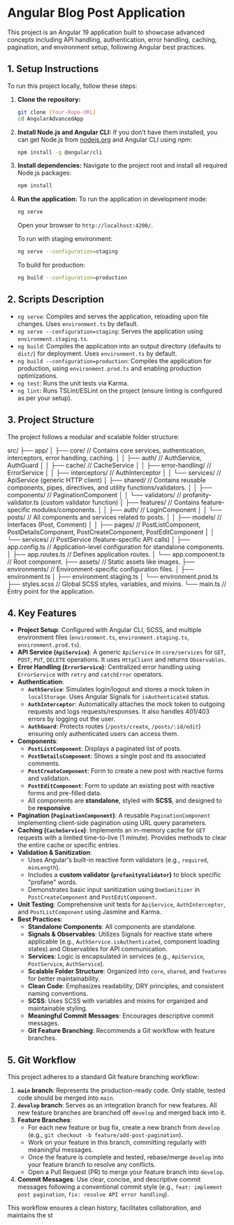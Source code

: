 # Angular Blog Post Application

This project is an Angular 19 application built to showcase advanced concepts including API handling, authentication, error handling, caching, pagination, and environment setup, following Angular best practices.

## 1. Setup Instructions

To run this project locally, follow these steps:

1.  **Clone the repository:**
    ```bash
    git clone [Your-Repo-URL]
    cd AngularAdvancedApp
    ```
2.  **Install Node.js and Angular CLI:**
    If you don't have them installed, you can get Node.js from [nodejs.org](https://nodejs.org/en/) and Angular CLI using npm:
    ```bash
    npm install -g @angular/cli
    ```
3.  **Install dependencies:**
    Navigate to the project root and install all required Node.js packages:
    ```bash
    npm install
    ```
4.  **Run the application:**
    To run the application in development mode:
    ```bash
    ng serve
    ```
    Open your browser to `http://localhost:4200/`.

    To run with staging environment:
    ```bash
    ng serve --configuration=staging
    ```
    To build for production:
    ```bash
    ng build --configuration=production
    ```

## 2. Scripts Description

* `ng serve`: Compiles and serves the application, reloading upon file changes. Uses `environment.ts` by default.
* `ng serve --configuration=staging`: Serves the application using `environment.staging.ts`.
* `ng build`: Compiles the application into an output directory (defaults to `dist/`) for deployment. Uses `environment.ts` by default.
* `ng build --configuration=production`: Compiles the application for production, using `environment.prod.ts` and enabling production optimizations.
* `ng test`: Runs the unit tests via Karma.
* `ng lint`: Runs TSLint/ESLint on the project (ensure linting is configured as per your setup).

## 3. Project Structure

The project follows a modular and scalable folder structure:

src/
├── app/
│   ├── core/                  // Contains core services, authentication, interceptors, error handling, caching.
│   │   ├── auth/              // AuthService, AuthGuard
│   │   ├── cache/             // CacheService
│   │   ├── error-handling/    // ErrorService
│   │   ├── interceptors/      // AuthInterceptor
│   │   └── services/          // ApiService (generic HTTP client)
│   ├── shared/                // Contains reusable components, pipes, directives, and utility functions/validators.
│   │   ├── components/        // PaginationComponent
│   │   └── validators/        // profanity-validator.ts (custom validator function)
│   ├── features/              // Contains feature-specific modules/components.
│   │   ├── auth/              // LoginComponent
│   │   └── posts/             // All components and services related to posts.
│   │       ├── models/        // Interfaces (Post, Comment)
│   │       ├── pages/         // PostListComponent, PostDetailsComponent, PostCreateComponent, PostEditComponent
│   │       └── services/      // PostService (feature-specific API calls)
│   ├── app.config.ts          // Application-level configuration for standalone components.
│   ├── app.routes.ts          // Defines application routes.
│   └── app.component.ts       // Root component.
├── assets/                    // Static assets like images.
├── environments/              // Environment-specific configuration files.
│   ├── environment.ts
│   ├── environment.staging.ts
│   └── environment.prod.ts
├── styles.scss                // Global SCSS styles, variables, and mixins.
└── main.ts                    // Entry point for the application.


## 4. Key Features

* **Project Setup**: Configured with Angular CLI, SCSS, and multiple environment files (`environment.ts`, `environment.staging.ts`, `environment.prod.ts`).
* **API Service (`ApiService`)**: A generic `ApiService` in `core/services` for `GET`, `POST`, `PUT`, `DELETE` operations. It uses `HttpClient` and returns `Observables`.
* **Error Handling (`ErrorService`)**: Centralized error handling using `ErrorService` with `retry` and `catchError` operators.
* **Authentication**:
    * **`AuthService`**: Simulates login/logout and stores a mock token in `localStorage`. Uses Angular Signals for `isAuthenticated` status.
    * **`AuthInterceptor`**: Automatically attaches the mock token to outgoing requests and logs requests/responses. It also handles 401/403 errors by logging out the user.
    * **`AuthGuard`**: Protects routes (`/posts/create`, `/posts/:id/edit`) ensuring only authenticated users can access them.
* **Components**:
    * **`PostListComponent`**: Displays a paginated list of posts.
    * **`PostDetailsComponent`**: Shows a single post and its associated comments.
    * **`PostCreateComponent`**: Form to create a new post with reactive forms and validation.
    * **`PostEditComponent`**: Form to update an existing post with reactive forms and pre-filled data.
    * All components are **standalone**, styled with **SCSS**, and designed to be **responsive**.
* **Pagination (`PaginationComponent`)**: A reusable `PaginationComponent` implementing client-side pagination using URL query parameters.
* **Caching (`CacheService`)**: Implements an in-memory cache for `GET` requests with a limited time-to-live (1 minute). Provides methods to clear the entire cache or specific entries.
* **Validation & Sanitization**:
    * Uses Angular's built-in reactive form validators (e.g., `required`, `minLength`).
    * Includes a **custom validator (`profanityValidator`)** to block specific "profane" words.
    * Demonstrates basic input sanitization using `DomSanitizer` in `PostCreateComponent` and `PostEditComponent`.
* **Unit Testing**: Comprehensive unit tests for `ApiService`, `AuthInterceptor`, and `PostListComponent` using Jasmine and Karma.
* **Best Practices**:
    * **Standalone Components**: All components are standalone.
    * **Signals & Observables**: Utilizes Signals for reactive state where applicable (e.g., `AuthService.isAuthenticated`, component loading states) and Observables for API communication.
    * **Services**: Logic is encapsulated in services (e.g., `ApiService`, `PostService`, `AuthService`).
    * **Scalable Folder Structure**: Organized into `core`, `shared`, and `features` for better maintainability.
    * **Clean Code**: Emphasizes readability, DRY principles, and consistent naming conventions.
    * **SCSS**: Uses SCSS with variables and mixins for organized and maintainable styling.
    * **Meaningful Commit Messages**: Encourages descriptive commit messages.
    * **Git Feature Branching**: Recommends a Git workflow with feature branches.

## 5. Git Workflow

This project adheres to a standard Git feature branching workflow:

1.  **`main` branch**: Represents the production-ready code. Only stable, tested code should be merged into `main`.
2.  **`develop` branch**: Serves as an integration branch for new features. All new feature branches are branched off `develop` and merged back into it.
3.  **Feature Branches**:
    * For each new feature or bug fix, create a new branch from `develop` (e.g., `git checkout -b feature/add-post-pagination`).
    * Work on your feature in this branch, committing regularly with meaningful messages.
    * Once the feature is complete and tested, rebase/merge `develop` into your feature branch to resolve any conflicts.
    * Open a Pull Request (PR) to merge your feature branch into `develop`.
4.  **Commit Messages**: Use clear, concise, and descriptive commit messages following a conventional commit style (e.g., `feat: implement post pagination`, `fix: resolve API error handling`).

This workflow ensures a clean history, facilitates collaboration, and maintains the st